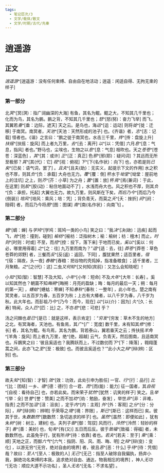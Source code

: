 ```yaml
---
tags:
  - 笔记层次/3
  - 文学/载体/散文
  - 文学/时期/古代/先秦
---
```


# 逍遥游

## 正文

*逍遥游*^[逍遥游：没有任何束缚、自由自在地活动；逍遥：闲适自得、无拘无束的样子]

### 第一部分

北*冥*^[冥(溟)：指广阔幽深的大海] 有鱼，其名为鲲。鲲之大，不知其几千里也；化而为鸟，其名为鹏。鹏之背，不知其几千里也；*怒*^[怒(努)：奋力飞举] 而飞，其翼若*垂*^[垂：边际，遮天] 天之云。是鸟也，海*运*^[运：运动] 则将*徙*^[徙：迁移] 于南冥。南冥者，*天池*^[天池：天然形成的池子] 也。《齐谐》者，*志*^[志：记载] 怪者也。《谐》之言曰：“鹏之徙于南冥也，水击三千里，*抟*^[抟：盘旋上升] *扶摇*^[扶摇：旋风] 而上者九万里，*去*^[去：离开] *以*^[以：凭借] 六月*息*^[息：气息，指风] 者也。”野马也，尘埃也，生物之以*息*^[息：气息] 相吹也。天之*苍苍*^[苍苍：深蓝色] ，*其*^[其：或许] *正*^[正：真正] 色*邪*^[邪(耶)：疑问词] ？其远而无所至极邪？*其*^[其{代}：它] *视*^[视：俯视] *下*^[下{名作状}：向下] 也，亦若是则*已矣*^[已矣：语气词，罢了] 。*且夫*^[且夫{助}：无实义，起提示下文的作用] 水之积也不厚，则其*负*^[负：承载] 大舟也无力。*覆*^[覆：倒] 杯水于*坳堂*^[坳堂：屋前地上的洼坑] 之上，则*芥*^[芥：小草] 为之舟；*置*^[置：放] 杯*焉*^[焉{兼词}：于此，在这里] 则*胶*^[胶{动}：粘住地面动不了] ，水浅而舟大也。风之积也不厚，则其*负*^[负：承担，托起] 大翼也无力。故九万里，则风斯在下矣，*而后乃今*^[而后乃今{倒装}] *培风*^[培风：乘风；培：凭] ；背负青天，而莫之*夭*^[夭：挫折] *阏*^[阏：阻碍] 者，而后乃今将*图*^[图：图谋] *南*^[南{名作状}：向南飞] 。

### 第二部分

*蜩*^[蜩：蝉] 与*学鸠*^[学鸠：斑鸠一类的小鸟] 笑之曰：“我*决*^[决(赽)：迅疾] 起而飞，*抢*^[抢：撞到，碰到] *榆枋*^[榆枋：泛指树木；榆：榆树；枋：檀木] 而止，*时则*^[时则：时或] 不至，而*控*^[控：投下，落下来] 于地而已矣，*奚以*^[奚以：何必，哪里用得着] *之*^[之：往] 九万里而南为？”*适*^[适：去，往] *莽苍*^[莽苍：草色苍莽的郊野] 者，三餐而*反*^[反(返)：返回，下同] ，腹犹果然；适百里者，*宿*^[宿：隔夜，头一夜] *舂粮*^[舂粮：把谷物的壳捣掉，指准备粮食] ；适千里者，三月聚粮。*之*^[之{代}：这] 二虫*又何知*^[又何知{宾前}：又怎么会知晓呢] ！

小*知*^[知(智)：智慧] 不及大知，*小年*^[小年：短命] 不及*大年*^[大年：长寿] 。奚以知其然也？朝菌不知*晦朔*^[晦朔：月亮的盈缺；晦：每月的最后一天；朔：每月的第一天] ，*蟪蛄*^[蟪蛄：寒蝉] 不知*春秋*^[春秋：一整年] ，此小年也。楚之南有冥灵者，以五百岁为春，五百岁为秋；上古有大椿者，以八千岁为春，八千岁为秋。此大年也。而彭祖*乃今*^[乃今：而今，现在] *以*^[以{介}：因为] *久*^[久：长寿] 特闻，众人*匹*^[匹：比] 之，不亦*悲*^[悲：可悲] 乎？

汤之问棘也*是已*^[是已：就是这样，表示肯定] ：“*穷发*^[穷发：草木不生的地方] 之北，有冥海者，天池也。有鱼焉，其*广*^[广：宽度] 数千里，未有知其*修*^[修：长] 者，其名为鲲。有鸟焉，其名为鹏，背若泰山，翼若垂天之云；抟扶摇*羊角*^[羊角：旋风] 而上者九万里，绝^[绝，超越] 云气，负青天，然后图南，且适南冥也。斥鷃笑之曰：‘彼且奚适也？我腾跃而上，不过数仞而*下*^[下：降落] ，翱翔蓬蒿之间，此亦飞之*至*^[至：极致] 也。而彼且奚适也？’”此小大之*辩*^[辩(辨)：区别] 也。

### 第三部分

故夫*知*^[知(智)：才智] *效*^[效：功效，此处引申为胜任] 一官、*行*^[行：品行] *比*^[比：团结] 一乡、*德*^[德：德行] 合一君、*而*^[而(能)：能力] 征一国者，其*自视*^[自视：看待自己] 也，亦若此矣。而宋荣子*犹然*^[犹然：讥笑的样子] 笑之。且*举*^[举：全] 世*誉*^[誉：赞美] 之而不加*劝*^[劝：勉励，奋发] ，举世*非*^[非：非难，指责] 之而不加*沮*^[沮：沮丧] ，定乎*内*^[内：主观] *外*^[外：客观] 之*分*^[分：分际] ，*辩*^[辩(辨)：辨明] 乎荣辱之*境*^[境：界限] ，*斯已*^[斯已：这样而已] 矣。彼其于世，未*数数然*^[数数然：急切追求的样子] 也。*虽然*^[虽然：即便如此] ，犹有未*树*^[树：树立，建树] 也。夫列子*御*^[御：驾驭] 风而行，*泠然*^[泠然：轻妙的样子] *善*^[善：美妙] 也，旬*有*^[有(又)] 五日而后反。彼于*致福*^[致福：得福] 者，未数数然也。此虽免乎行，犹有所*待*^[待：依靠] 者也。*若夫*^[若夫：至于] *乘*^[乘：顺] 天地之正，而御*六气*^[六气：指阴、阳、风、雨、晦、明] 之*辩*^[辩(变)：变化] ，以游无穷^[无穷，绝对自由的境界] 者，彼且*恶*^[恶：什么] 乎*待*^[待：凭借] 哉？故曰：*至人*^[至人：极致的人] *无己*^[无己：指至人破除自我偏执，扬弃小我，摒绝功名束缚的本我，追求绝对自由、通达，物我相忘的境界] ，神人*无功*^[无功：顺应大道不示功名] ，圣人*无名*^[无名：不求名望] 。
